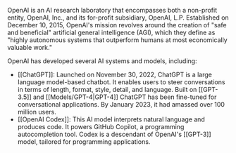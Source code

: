 OpenAI is an AI research laboratory that encompasses both a non-profit entity, OpenAI, Inc., and its for-profit subsidiary, OpenAI, L.P. Established on December 10, 2015, OpenAI's mission revolves around the creation of "safe and beneficial" artificial general intelligence (AGI), which they define as "highly autonomous systems that outperform humans at most economically valuable work."

OpenAI has developed several AI systems and models, including:

- [[ChatGPT]]: Launched on November 30, 2022, ChatGPT is a large language model-based chatbot. It enables users to steer conversations in terms of length, format, style, detail, and language. Built on [[GPT-3.5]] and [[Models/GPT-4|GPT-4]] ChatGPT has been fine-tuned for conversational applications. By January 2023, it had amassed over 100 million users.
- [[OpenAI Codex]]: This AI model interprets natural language and produces code. It powers GitHub Copilot, a programming autocompletion tool. Codex is a descendant of OpenAI's [[GPT-3]] model, tailored for programming applications.